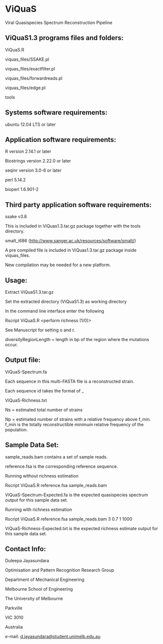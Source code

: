 # ViQuaS
Viral Quasispecies Spectrum Reconstruction Pipeline

## ViQuaS1.3 programs files and folders:

ViQuaS.R

viquas_files/SSAKE.pl

viquas_files/exactfilter.pl

viquas_files/forwardreads.pl

viquas_files/edge.pl

tools

## Systems software requirements:

ubuntu 12.04 LTS or later

## Application software requirements:

R version 2.14.1 or later

Biostrings version 2.22.0 or later

seqinr version 3.0-6 or later

perl 5.14.2

bioperl 1.6.901-2

## Third party application software requirements:

ssake v3.8

This is included in ViQuas1.3.tar.gz package together with the tools directory.

smalt_i686 (http://www.sanger.ac.uk/resources/software/smalt/)

A pre compiled file is included in ViQuas1.3.tar.gz package inside viquas_files.

New compilation may be needed for a new platform.

## Usage:

Extract ViQuaS1.3.tar.gz

Set the extracted directory (ViQuaS1.3) as working directory

In the command line interface enter the following
	
Rscript ViQuaS.R <reference file in FASTA format> <read file in BAM format> <o> <r> <perform richness (1/0)> <diversityRegionLength>

See Manuscript for setting o and r.

diversityRegionLength = length in bp of the region where the mutations occur.

## Output file:

ViQuaS-Spectrum.fa

Each sequence in this multi-FASTA file is a reconstructed strain.

Each sequence id takes the format of <strain id>_<relative frequency>

ViQuaS-Richness.txt

Ns = estimated total number of strains

Np = estimated number of strains with a relative frequency above f_min. f_min is the totally reconstructible minimum relative frequency of the population.

## Sample Data Set:

sample_reads.bam contains a set of sample reads.

reference.fsa is the corresponding reference sequence.

Running without richness estimation

Rscript ViQuaS.R reference.fsa sample_reads.bam

ViQuaS-Spectrum-Expected.fa is the expected quasispecies spectrum output for this sample data set.

Running with richness estimation

Rscript ViQuaS.R reference.fsa sample_reads.bam 3 0.7 1 1000

ViQuaS-Richness-Expected.txt is the expected richness estimate output for this sample data set.

## Contact Info:

Duleepa Jayasundara

Optimisation and Pattern Recognition Research Group

Department of Mechanical Engineering

Melbourne School of Engineering

The University of Melbourne

Parkville

VIC 3010

Australia

e-mail: d.jayasundara@student.unimelb.edu.au

